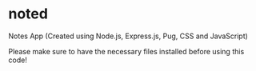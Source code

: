 # noted
Notes App
(Created using Node.js, Express.js, Pug, CSS and JavaScript)

Please make sure to have the necessary files installed before using this code!
